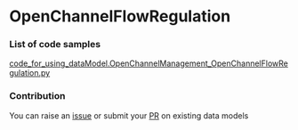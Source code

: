 # OpenChannelFlowRegulation

### List of code samples 

<!-- 50-List of code -->

<!-- [code entry](link) -->
[code_for_using_dataModel.OpenChannelManagement_OpenChannelFlowRegulation.py](https://github.com/smart-data-models/dataModel.OpenChannelManagement/blob/master/OpenChannelFlowRegulation/code/code_for_using_dataModel.OpenChannelManagement_OpenChannelFlowRegulation.py)


<!-- /50-List of code -->

### Contribution
You can raise an [issue](https://github.com/smart-data-models/dataModel.OpenChannelManagement/issues) or submit your [PR](https://github.com/smart-data-models/dataModel.OpenChannelManagement/pulls) on existing data models
